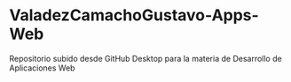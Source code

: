 # ValadezCamachoGustavo-Apps-Web
 Repositorio subido desde GitHub Desktop para la materia de Desarrollo de Aplicaciones Web
